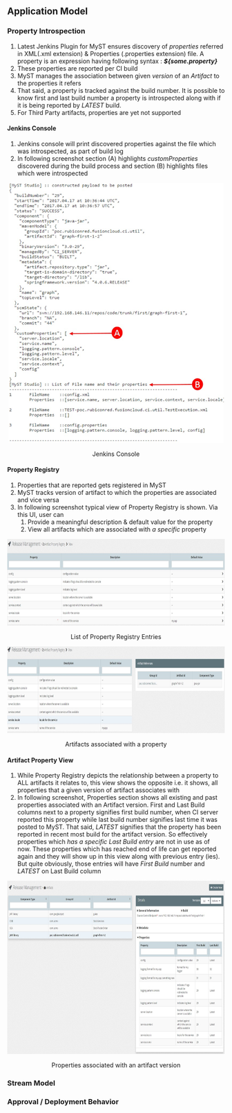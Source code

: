 ## Application Model

### Property Introspection

1. Latest Jenkins Plugin for MyST ensures discovery of *properties* referred in XML(.xml extension) & Properties (.properties extension) file. A property is an expression having following syntax : ***${some.property}***
2. These properties are reported per CI build
3. MyST manages the association between given *version* of an *Artifact* to the properties it refers
4. That said, a property is tracked against the build number. It is possible to know first and last build number a property is introspected along with if it is being reported by *LATEST* build. 
5. For Third Party artifacts, properties are yet not supported

#### Jenkins Console

1. Jenkins console will print discovered properties against the file which was introspected, as part of build log
2. In following screenshot section (A) highlights *customProperties* discovered during the build process and section (B) highlights files which were introspected 
<p align="center">
  <img src="https://github.com/soumyakbhattacharyya/application-model-featureset/blob/master/jenkins-console.jpg" width="500" height="600"/>
  <p align="center">Jenkins Console</p>
</p>  


#### Property Registry

1. Properties that are reported gets registered in MyST
2. MyST tracks version of artifact to which the properties are associated and vice versa
3. In following screenshot typical view of Property Registry is shown. Via this UI, user can
	1. Provide a meaningful description & default value for the property
	2. View all artifacts which are associated with *a specific* property 
<p align="center">
  <img src="https://github.com/soumyakbhattacharyya/application-model-featureset/blob/master/property-registry-list-view.jpg" width="800" height="200"/>
  <p align="center">List of Property Registry Entries</p>
</p>
<p align="center">
  <img src="https://github.com/soumyakbhattacharyya/application-model-featureset/blob/master/property-registry-artifact-view.jpg" width="800" height="200"/>
  <p align="center">Artifacts associated with a property</p>
</p>

#### Artifact Property View

1. While Property Registry depicts the relationship between a property to ALL artifacts it relates to, this view shows the opposite i.e. it shows, all properties that a given version of artifact associates with 
2. In following screenshot, Properties section shows all existing and past properties associated with an Artifact version. First and Last Build columns next to a property signifies first build number, when CI server reported this property while last build number signifies last time it was posted to MyST. That said, *LATEST* signifies that the property has been reported in recent most build for the artifact version. So effectively properties which *has a specific Last Build entry* are not in use as of now. These properties  which has reached end of life can get reported again and they will show up in this view along with previous entry (ies). But quite obviously, those entries will have *First Build* number and *LATEST* on Last Build column
<p align="center">
  <img src="https://github.com/soumyakbhattacharyya/application-model-featureset/blob/master/artifact-properties-view.jpg" width="800" height="400"/>
  <p align="center">Properties associated with an artifact version</p>
</p>

### Stream Model

### Approval / Deployment Behavior
